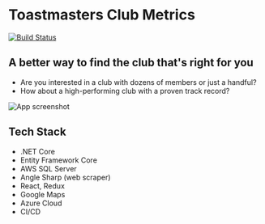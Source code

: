 # Toastmasters Club Metrics
[![Build Status](https://dev.azure.com/mfregoso/TCM%20Core/_apis/build/status/mfregoso.tcm-dotnet-core?branchName=master)](https://dev.azure.com/mfregoso/TCM%20Core/_build/latest?definitionId=5&branchName=master)

## A better way to find the club that's right for you

- Are you interested in a club with dozens of members or just a handful?
- How about a high-performing club with a proven track record?

![App screenshot](https://mfregoso.com/img/work/tcm.jpg)

## Tech Stack
- .NET Core
- Entity Framework Core
- AWS SQL Server
- Angle Sharp (web scraper)
- React, Redux
- Google Maps
- Azure Cloud
- CI/CD